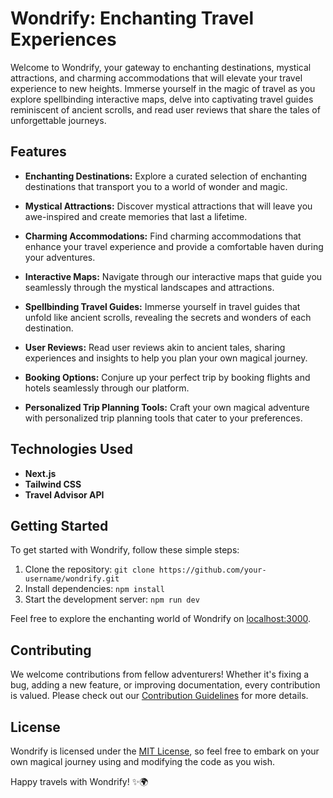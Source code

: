 # Wondrify: Enchanting Travel Experiences

Welcome to Wondrify, your gateway to enchanting destinations, mystical attractions, and charming accommodations that will elevate your travel experience to new heights. Immerse yourself in the magic of travel as you explore spellbinding interactive maps, delve into captivating travel guides reminiscent of ancient scrolls, and read user reviews that share the tales of unforgettable journeys.

## Features

- **Enchanting Destinations:** Explore a curated selection of enchanting destinations that transport you to a world of wonder and magic.

- **Mystical Attractions:** Discover mystical attractions that will leave you awe-inspired and create memories that last a lifetime.

- **Charming Accommodations:** Find charming accommodations that enhance your travel experience and provide a comfortable haven during your adventures.

- **Interactive Maps:** Navigate through our interactive maps that guide you seamlessly through the mystical landscapes and attractions.

- **Spellbinding Travel Guides:** Immerse yourself in travel guides that unfold like ancient scrolls, revealing the secrets and wonders of each destination.

- **User Reviews:** Read user reviews akin to ancient tales, sharing experiences and insights to help you plan your own magical journey.

- **Booking Options:** Conjure up your perfect trip by booking flights and hotels seamlessly through our platform.

- **Personalized Trip Planning Tools:** Craft your own magical adventure with personalized trip planning tools that cater to your preferences.

## Technologies Used

- **Next.js**
- **Tailwind CSS** 
- **Travel Advisor API** 

## Getting Started

To get started with Wondrify, follow these simple steps:

1. Clone the repository: `git clone https://github.com/your-username/wondrify.git`
2. Install dependencies: `npm install`
3. Start the development server: `npm run dev`

Feel free to explore the enchanting world of Wondrify on [localhost:3000](http://localhost:3000).

## Contributing

We welcome contributions from fellow adventurers! Whether it's fixing a bug, adding a new feature, or improving documentation, every contribution is valued. Please check out our [Contribution Guidelines](CONTRIBUTING.md) for more details.

## License

Wondrify is licensed under the [MIT License](LICENSE), so feel free to embark on your own magical journey using and modifying the code as you wish.

Happy travels with Wondrify! ✨🌍